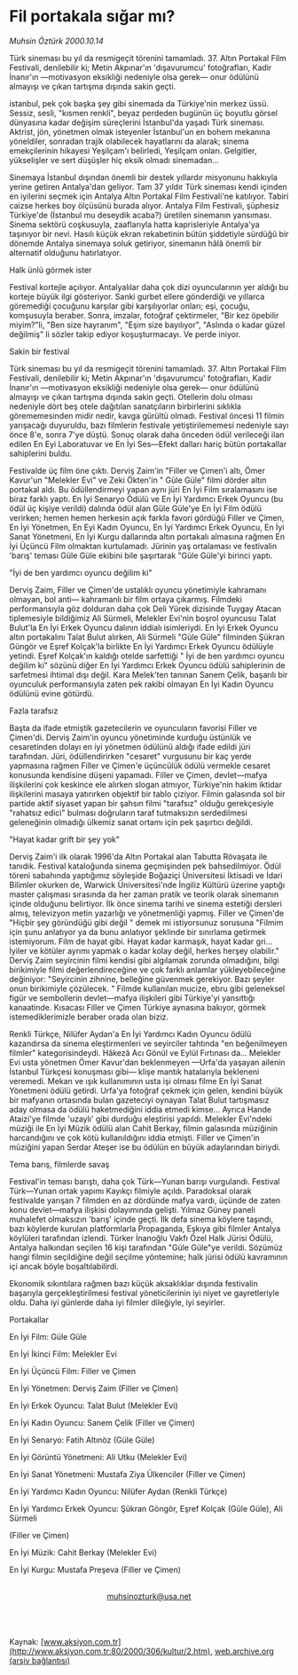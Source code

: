 # Fil portakala sığar mı?

*Muhsin Öztürk 2000.10.14*

<div>
 <p class="spot">
  Türk sineması bu yıl da resmigeçit törenini tamamladı. 37. Altın Portakal Film Festivali, denilebilir ki; Metin Akpınar'ın 'dışavurumcu' fotoğrafları, Kadir İnanır'ın —motivasyon eksikliği nedeniyle olsa gerek— onur ödülünü almayışı ve çıkan tartışma dışında sakin geçti.
 </p>
 <p class="metin">
  istanbul, pek çok başka şey gibi sinemada da Türkiye'nin merkez üssü. Sessiz, sesli, "kısmen renkli", beyaz perdeden bugünün üç boyutlu görsel dünyasına kadar değişim süreçlerini İstanbul'da yaşadı Türk sineması. Aktrist, jön, yönetmen olmak isteyenler İstanbul'un en bohem mekanına yöneldiler, sonradan trajik olabilecek hayatlarını da alarak; sinema emekçilerinin hikayesi Yeşilçam'ı belirledi, Yeşilçam onları. Gelgitler, yükselişler ve sert düşüşler hiç eksik olmadı sinemadan...
 </p>
 <p class="metin">
  Sinemaya İstanbul dışından önemli bir destek yıllardır misyonunu hakkıyla yerine getiren Antalya'dan geliyor. Tam 37 yıldır Türk sineması kendi içinden en iyilerini seçmek için Antalya Altın Portakal Film Festivali'ne katılıyor. Tabiri caizse herkes boy ölçüsünü burada alıyor. Antalya Film Festivali, şüphesiz Türkiye'de (İstanbul mu deseydik acaba?) üretilen sinemanın yansıması. Sinema sektörü coşkusuyla, zaaflarıyla hatta kaprisleriyle Antalya'ya taşınıyor bir nevi. Hasılı küçük ekran rekabetinin bütün şiddetiyle sürdüğü bir dönemde Antalya sinemaya soluk getiriyor, sinemanın hâlâ önemli bir alternatif olduğunu hatırlatıyor.
 </p>
 <p class="metin">
  Halk ünlü görmek ister
 </p>
 <p class="metin">
  Festival kortejle açılıyor. Antalyalılar daha çok dizi oyuncularının yer aldığı bu korteje büyük ilgi gösteriyor. Sanki gurbet ellere gönderdiği ve yıllarca göremediği çocuğunu karşılar gibi karşılıyorlar onları; eşi, çocuğu, komşusuyla beraber. Sonra, imzalar, fotoğraf çektirmeler, "Bir kez öpebilir miyim?"li, "Ben size hayranım", "Eşim size bayılıyor", "Aslında o kadar güzel değilmiş" li sözler takip ediyor koşuşturmacayı. Ve perde iniyor.
 </p>
 <p class="metin">
  Sakin bir festival
 </p>
 <p class="metin">
  Türk sineması bu yıl da resmigeçit törenini tamamladı. 37. Altın Portakal Film Festivali, denilebilir ki; Metin Akpınar'ın 'dışavurumcu' fotoğrafları, Kadir İnanır'ın —motivasyon eksikliği nedeniyle olsa gerek— onur ödülünü almayışı ve çıkan tartışma dışında sakin geçti. Otellerin dolu olması nedeniyle dört beş otele dağıtılan sanatçıların birbirlerini sıklıkla görememesinden midir nedir, kavga gürültü olmadı. Festival öncesi 11 filmin yarışacağı duyuruldu, bazı filmlerin festivale yetiştirilememesi nedeniyle sayı önce 8'e, sonra 7'ye düştü. Sonuç olarak daha önceden ödül verileceği ilan edilen En Eyi Laboratuvar ve En İyi Ses—Efekt dalları hariç bütün portakallar sahiplerini buldu.
 </p>
 <p class="metin">
  Festivalde üç film öne çıktı. Derviş Zaim'in "Filler ve Çimen'i altı, Ömer Kavur'un "Melekler Evi" ve Zeki Ökten'in " Güle Güle" filmi dörder altın portakal aldı. Bu ödüllendirmeyi yapan aynı jüri En İyi Film sıralamasını ise biraz farklı yaptı. En İyi Senaryo Ödülü ve En İyi Yardımcı Erkek Oyuncu (bu ödül üç kişiye verildi) dalında ödül alan Güle Güle'ye En İyi Film ödülü verirken; hemen hemen herkesin açık farkla favori gördüğü Filler ve Çimen, En İyi Yönetmen, En Eyi Kadın Oyuncu, En İyi Yardımcı Erkek Oyuncu, En İyi Sanat Yönetmeni, En İyi Kurgu dallarında altın portakalı almasına rağmen En İyi Üçüncü Film olmaktan kurtulamadı. Jürinin yaş ortalaması ve festivalin 'barış' teması Güle Güle ekibini bile şaşırtarak "Güle Güle'yi birinci yaptı.
 </p>
 <p class="metin">
  "İyi de ben yardımcı oyuncu değilim ki"
 </p>
 <p class="metin">
  Derviş Zaim, Filler ve Çimen'de ustalıklı oyuncu yönetimiyle kahramanı olmayan, bol anti— kahramanlı bir film ortaya çıkarmış. Filmdeki performansıyla göz dolduran daha çok Deli Yürek dizisinde Tuygay Atacan tiplemesiyle bildiğimiz Ali Sürmeli, Melekler Evi'nin boşrol oyuncusu Talat Bulut'la En İyi Erkek Oyuncu dalının iddialı isimleriydi. En İyi Erkek Oyuncu altın portakalını Talat Bulut alırken, Ali Sürmeli "Güle Güle" filminden Şükran Güngör ve Eşref Kolçak'la birlikte En İyi Yardımcı Erkek Oyuncu ödülüyle yetindi. Eşref Kolçak'ın kaldığı otelde sarfettiği " İyi de ben yardımcı oyuncu değilim ki" sözünü diğer En İyi Yardımcı Erkek Oyuncu ödülü sahiplerinin de sarfetmesi ihtimal dışı değil. Kara Melek'ten tanınan Sanem Çelik, başarılı bir oyunculuk performansıyla zaten pek rakibi olmayan En İyi Kadın Oyuncu ödülünü evine götürdü.
 </p>
 <p class="metin">
  Fazla tarafsız
 </p>
 <p class="metin">
  Başta da ifade etmiştik gazetecilerin ve oyuncuların favorisi Filler ve Çimen'di. Derviş Zaim'in oyuncu yönetiminde kurduğu üstünlük ve cesaretinden dolayı en iyi yönetmen ödülünü aldığı ifade edildi jüri tarafından. Jüri, ödüllendirirken "cesaret" vurgusunu bir kaç yerde yapmasına rağmen Filler ve Çimen'e üçüncülük ödülü vermekle cesaret konusunda kendisine düşeni yapamadı. Filler ve Çimen, devlet—mafya ilişkilerini çok keskince ele alırken slogan atmıyor, Türkiye'nin hakim iktidar ilişkilerini masaya yatırırken objektif bir tablo çiziyor. Filmin galasında sol bir partide aktif siyaset yapan bir şahsın filmi "tarafsız" olduğu gerekçesiyle "rahatsız edici" bulması doğruların taraf tutmaksızın serdedilmesi geleneğinin olmadığı ülkemiz sanat ortamı için pek şaşırtıcı değildi.
 </p>
 <p class="metin">
  "Hayat kadar grift bir şey yok"
 </p>
 <p class="metin">
  Derviş Zaim'i ilk olarak 1996'da Altın Portakal alan Tabutta Rövaşata ile tanıdık. Festival kataloğunda sinema geçmişinden pek bahsedilmiyor. Ödül töreni sabahında yaptığımız söyleşide Boğaziçi Üniversitesi İktisadi ve İdari Bilimler okurken de, Warwick Üniversitesi'nde İngiliz Kültürü üzerine yaptığı master çalışması sırasında da her zaman pratik ve teorik olarak sinemanın içinde olduğunu belirtiyor. İlk önce sinema tarihi ve sinema estetiği dersleri almış, televizyon metin yazarlığı ve yönetmenliği yapmış. Filler ve Çimen'de "Hiçbir şey göründüğü gibi değil " demek mi istiyorsunuz sorusuna "Filmim için şunu anlatıyor ya da bunu anlatıyor şeklinde bir sınırlama getirmek istemiyorum. Film de hayat gibi. Hayat kadar karmaşık, hayat kadar gri... İyiler ve kötüler ayrımı yapmak o kadar kolay değil, herkes herşey olabilir." Derviş Zaim seyircinin filmi kendisi gibi algılamak zorunda olmadığını, bilgi birikimiyle filmi değerlendireceğine ve çok farklı anlamlar yükleyebileceğine değiniyor: "Seyircinin zihnine, belleğine güvenmek gerekiyor. Bazı şeyler onun birikimiyle çözülecek. " Filmde kullanılan mucize, ebru gibi geleneksel figür ve sembollerin devlet—mafya ilişkileri gibi Türkiye'yi yansıttığı kanaatinde. Kısacası Filler ve Çimen Türkiye aynasına bakıyor, görmek istemediklerimizle beraber orada olan biziz.
 </p>
 <p class="metin">
  Renkli Türkçe, Nilüfer Aydan'a En İyi Yardımcı Kadın Oyuncu ödülü kazandırsa da sinema eleştirmenleri ve seyirciler tahtında "en beğenilmeyen filmler" kategorisindeydi. Hâkezâ Acı Gönül ve Eylül Fırtınası da... Melekler Evi usta yönetmen Ömer Kavur'dan beklenmeyen —Urfa'da yaşayan ailenin İstanbul Türkçesi konuşması gibi— klişe mantık hatalarıyla bekleneni veremedi. Mekan ve ışık kullanımının usta işi olması filme En İyi Sanat Yönetmeni ödülü getirdi. Urfa'ya fotoğraf çekmek için gelen, kendini büyük bir mafyanın ortasında bulan gazeteciyi oynayan Talat Bulut tartışmasız aday olmasa da ödülü haketmediğini iddia etmedi kimse... Ayrıca Hande Ataizi'ye filmde 'uzaylı' gibi durduğu eleştirisi yapıldı. Melekler Evi'ndeki müziği ile En İyi Müzik ödülü alan Cahit Berkay, filmin galasında müziğinin harcandığını ve çok kötü kullanıldığını iddia etmişti. Filler ve Çimen'in müziğini yapan Serdar Ateşer ise bu ödülün en büyük adaylarından biriydi.
 </p>
 <p class="metin">
  Tema barış, filmlerde savaş
 </p>
 <p class="metin">
  Festival'in teması barıştı, daha çok Türk—Yunan barışı vurgulandı. Festival Türk—Yunan ortak yapımı Kayıkçı filmiyle açıldı. Paradoksal olarak festivalde yarışan 7 filmden en az dördünde mafya vardı, üçünde de zaten konu devlet—mafya ilişkisi dolayımında gelişti. Yılmaz Güney paneli muhalefet olmaksızın 'barış' içinde geçti. İlk defa sinema köylere taşındı, bazı köylerde kurulan platformlarla Propaganda, Eşkıya gibi filmler Antalya köylüleri tarafından izlendi. Türker İnanoğlu Vakfı Özel Halk Jürisi Ödülü, Antalya halkından seçilen 16 kişi tarafından "Güle Güle"ye verildi. Sözümüz hangi filmin seçildiğine değil seçilme yöntemine; halk jürisi ödülü kavramının içi ancak böyle boşaltılabilirdi.
 </p>
 <p class="metin">
  Ekonomik sıkıntılara rağmen bazı küçük aksaklıklar dışında festivalin başarıyla gerçekleştirilmesi festival yöneticilerinin iyi niyet ve gayretleriyle oldu. Daha iyi günlerde daha iyi filmler dileğiyle, iyi seyirler.
 </p>
 <p class="metin">
 </p>
 <p class="arabaslik">
  Portakallar
 </p>
 <p class="metin">
  En İyi Film: Güle Güle
 </p>
 <p class="metin">
  En İyi İkinci Film: Melekler Evi
 </p>
 <p class="metin">
  En İyi Üçüncü Film: Filler ve Çimen
 </p>
 <p class="metin">
  En İyi Yönetmen: Derviş Zaim (Filler ve Çimen)
 </p>
 <p class="metin">
  En İyi Erkek Oyuncu: Talat Bulut (Melekler Evi)
 </p>
 <p class="metin">
  En İyi Kadın Oyuncu: Sanem Çelik (Filler ve Çimen)
 </p>
 <p class="metin">
  En İyi Senaryo: Fatih Altınöz (Güle Güle)
 </p>
 <p class="metin">
  En İyi Görüntü Yönetmeni: Ali Utku (Melekler Evi)
 </p>
 <p class="metin">
  En İyi Sanat Yönetmeni: Mustafa Ziya Ülkenciler (Filler ve Çimen)
 </p>
 <p class="metin">
  En İyi Yardımcı Kadın Oyuncu: Nilüfer Aydan (Renkli Türkçe)
 </p>
 <p class="metin">
  En İyi Yardımcı Erkek Oyuncu: Şükran Göngör, Eşref Kolçak (Güle Güle), Ali Sürmeli
 </p>
 <p class="metin">
  (Filler ve Çimen)
 </p>
 <p class="metin">
  En İyi Müzik: Cahit Berkay (Melekler Evi)
 </p>
 <p class="metin">
  En İyi Kurgu: Mustafa Preşeva (Filler ve Çimen)
 </p>
 <br/>
 <center>
  <a class="anaorta" href="http://web.archive.org/web/20020329150135/mailto:muhsinozturk@usa.net">
   muhsinozturk@usa.net
  </a>
 </center>
 <br/>
 <br/>
 <br/>
</div>

Kaynak: [www.aksiyon.com.tr](http://www.aksiyon.com.tr:80/2000/306/kultur/2.htm), [web.archive.org (arşiv bağlantısı)](http://web.archive.org/web/20020329150135/http://www.aksiyon.com.tr:80/2000/306/kultur/2.htm)
